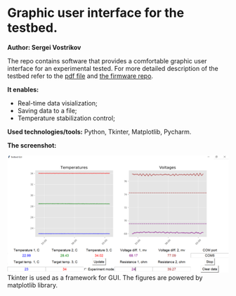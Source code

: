 # Graphic user interface for the testbed.


**Author: Sergei Vostrikov**

The repo contains software that provides a comfortable graphic user interface for an experimental tested. For more detailed description of the testbed refer to the [pdf file](https://github.com/Sergio5714/experimental-teg-testbed-firmware/blob/master/docs/Description_experimental_teg_testbed.pdf) and [the firmware repo](https://github.com/Sergio5714/experimental-teg-testbed-firmware).

**It enables:**
* Real-time data visialization;
* Saving data to a file;
* Temperature stabilization control;

**Used technologies/tools:** Python, Tkinter, Matplotlib, Pycharm.

**The screenshot:**

![Screensheot](https://github.com/Sergio5714/Testbed_GUI/blob/master/Images/Screenshot.PNG)
Tkinter is used as a framework for GUI. The figures are powered by matplotlib library.
